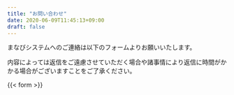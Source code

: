 ```yaml
---
title: "お問い合わせ"
date: 2020-06-09T11:45:13+09:00
draft: false
---
```


まなびシステムへのご連絡は以下のフォームよりお願いいたします。

内容によっては返信をご遠慮させていただく場合や諸事情により返信に時間がかかる場合がございますことをご了承ください。

{{< form >}}
